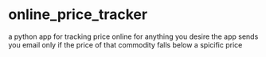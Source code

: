 # online_price_tracker
a python app for tracking price online for anything you desire
the app sends you email only if the price of that commodity falls below a spicific price 
